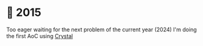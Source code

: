 # 🎄 2015

Too eager  waiting for the next problem of the current year (2024) I'm doing the first AoC using [Crystal](https://crystal-lang.org/)
